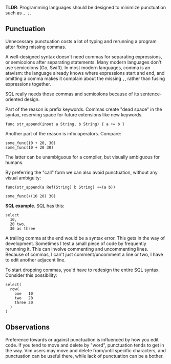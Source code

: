 **TLDR**: Programming languages should be designed to minimize punctuation such as `, ;`.

## Punctuation

Unnecessary punctuation costs a lot of typing and rerunning a program after fixing missing commas.

A well-designed syntax doesn't need commas for separating expressions, or semicolons after separating statements. Many modern languages don't use semicolons (Go, Swift). In most modern languages, comma is an atavism: the language already knows where expressions start and end, and omitting a comma makes it complain about the missing `,`, rather than fusing expressions together.

SQL really needs those commas and semicolons because of its sentence-oriented design.

Part of the reason is prefix keywords. Commas create "dead space" in the syntax, reserving space for future extensions like new keywords.

```
func str_append(inout a String, b String) { a += b }
```

Another part of the reason is infix operators. Compare:

```
some_func(10 + 20, 30)
some_func(10 + 20 30)
```

The latter can be unambiguous for a compiler, but visually ambiguous for humans.

By preferring the "call" form we can also avoid punctuation, without any visual ambiguity:

```
func(str_append(a Ref(String) b String) +=(a b))

some_func(+(10 20) 30)
```

**SQL example**. SQL has this:

```
select
  10,
  20 two,
  30 as three
```

A trailing comma at the end would be a syntax error. This gets in the way of development. Sometimes I test a small piece of code by frequently rerunning it. This can involve commenting and uncommenting lines. Because of commas, I can't just comment/uncomment a line or two, I have to edit another adjacent line.

To start dropping commas, you'd have to redesign the entire SQL syntax. Consider this possibility:

```
select(
  row(
    one   10
    two   20
    three 30
  )
)
```

## Observations

Preference towards or against punctuation is influenced by how you edit code. If you tend to move and delete by "word", punctuation tends to get in the way. Vim users may move and delete from/until specific characters, and punctuation can be useful there, while lack of punctuation can be a bother.
